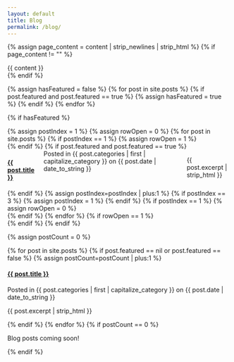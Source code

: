 ```yaml
---
layout: default
title: Blog
permalink: /blog/
---
```

{% assign page_content = content | strip_newlines | strip_html %}
{% if page_content != "" %}
<div class="categoryContent">
		{{ content }}
</div>
{% endif %}

{% assign hasFeatured = false %}
{% for post in site.posts %}
  {% if post.featured and post.featured == true %}
  	{% assign hasFeatured = true %}
  {% endif %}
{% endfor %}

{% if hasFeatured %}
<div class="featuredItems container">
	{% assign postIndex = 1 %}
	{% assign rowOpen = 0 %}
	{% for post in site.posts %}
		{% if postIndex == 1 %}
			{% assign rowOpen = 1 %}
			<div class="row">
		{% endif %}
	  {% if post.featured and post.featured == true %}
		  <div class="featuredItem four columns">
		    <h4 class="postTitle"><a href="{{ BASE_PATH }}{{ post.url }}">{{ post.title }}</a></h4>
		    <span class="postDetails">Posted in {{ post.categories | first | capitalize_category }} on {{ post.date | date_to_string }}</span>
		    <p class="postExcerpt">{{ post.excerpt | strip_html }}</p>
		  </div>
	  {% endif %}
	  {% assign postIndex=postIndex | plus:1 %} 
	  {% if postIndex == 3 %}
	  	{% assign postIndex = 1 %}
	  {% endif %}
	  {% if postIndex == 1 %}
			{% assign rowOpen = 0 %}
			</div>
		{% endif %}
	{% endfor %}
	{% if rowOpen == 1 %}
		</div>
	{% endif %}
</div>
{% endif %}

{% assign postCount = 0 %}
<div class="cetegoryItems">
{% for post in site.posts %}
  {% if post.featured == nil or post.featured == false %}
  {% assign postCount=postCount | plus:1 %} 
  <div class="categoryItem">
    <h4 class="postTitle"><a href="{{ BASE_PATH }}{{ post.url }}">{{ post.title }}</a></h4>
    <span class="postDetails">Posted in {{ post.categories | first | capitalize_category }} on {{ post.date | date_to_string }}</span>
    <p class="postExcerpt">{{ post.excerpt | strip_html }}</p>
  </div>
  {% endif %}
{% endfor %}
{% if postCount == 0 %}
<div class="noPosts">
	<p>Blog posts coming soon!</p>
</div>
{% endif %}
</div>